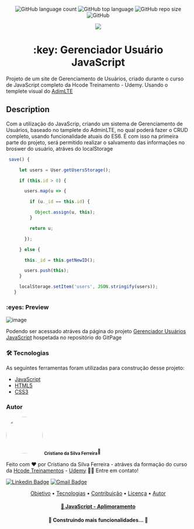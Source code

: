 <p align="center">
 <img alt="GitHub language count" src="https://img.shields.io/github/languages/count/CristianoDaSilvaFerreira/gerenciador-usuario-javascript?style=for-the-badge"> <img alt="GitHub top language" src="https://img.shields.io/github/languages/top/CristianoDaSilvaFerreira/gerenciador-usuario-javascript?style=for-the-badge">
 <img alt="GitHub repo size" src="https://img.shields.io/github/repo-size/CristianoDaSilvaFerreira/gerenciador-usuario-javascript?style=for-the-badge"> 
 <img alt="GitHub" src="https://img.shields.io/github/license/CristianoDaSilvaFerreira/gerenciador-usuario-javascript?style=for-the-badge">
</p>

<p align="center">
 <img src="https://img.shields.io/static/v1?label=Deveoper&message=CristianoFerreira&color=7159c1&style=for-the-badge&logo=ghost"/>
</p>

<h1 align="center">:key: Gerenciador Usuário JavaScript</h1>

 <p>Projeto de um site de Gerenciamento de Usuários, criado durante o curso de JavaScript completo da Hcode Treinamento - Udemy. Usando o templete visual do <a href="https://adminlte.io/" target="_blank">AdimLTE</a></p>
 
<h2>Description</h2>
<p>Com a utilização do JavaScrip, criando um sistema de Gerenciamento de Usuários, baseado no tamplete do AdminLTE, no qual poderá fazer o CRUD completo, usando funcionalidade atuais do ES6. É com isso na primeira parte do projeto, será permitido realizar o salvamento das informações no broswer do usuário, atráves do localStorage</p>

~~~javascript
 save() {

     let users = User.getUsersStorage();

     if (this.id > 0) {

       users.map(u => {

         if (u._id == this.id) {

           Object.assign(u, this); 
         }

         return u;

       });      

     } else {

       this._id = this.getNewID();

       users.push(this);
     }

     localStorage.setItem('users', JSON.stringify(users));
   }
 ~~~
 
 
<h3>:eyes:  Preview</h3>

![image](https://user-images.githubusercontent.com/68359459/128443907-fb29dc1c-eb49-4927-a6f7-bc12f948868e.png)

Podendo ser acessado atráves da página do projeto <a href="https://cristianodasilvaferreira.github.io/gerenciador-usuario-javascript/" target="_blank">Gerenciador Usuários JavaScript</a> hospetada no repositório do GitPage



<h3>🛠 Tecnologias</h3>

  As seguintes ferramentas foram utilizadas para construção desse projeto:
  - [JavaScript](https://developer.mozilla.org/pt-BR/docs/Web/JavaScript)
  - [HTML5](https://www.w3schools.com/html/)
  - [CSS3](https://www.w3schools.com/css/)

 
<h3> Autor </h3>

<a>
 <img style="border-radius: 50%;" src="https://user-images.githubusercontent.com/68359459/128278200-0cba229d-615d-410c-8800-ef09d0367c35.jpg" width="100px;" alt=""/>
 <sub><b>Cristiano da Silva Ferreira</b></sub></a>🚀


Feito com ❤️ por Cristiano da Silva Ferreira - atráves da formação do curso da <a href="https://hcode.com.br/cursos/JSFULL" target="_blank">Hcode Treinamentos</a> - <a href="https://www.udemy.com/course/javascript-curso-completo/" target="blank">Udemy</a> 👋🏽 Entre em contato!

[![Linkedin Badge](https://img.shields.io/badge/-Cristiano-blue?style=flat-square&logo=Linkedin&logoColor=white&link=https://www.linkedin.com/in/cristiano-da-silva-ferreira/)](https://www.linkedin.com/in/cristiano-da-silva-ferreira/) 
[![Gmail Badge](https://img.shields.io/badge/-cristianodevsystemo@gmail.com-c14438?style=flat-square&logo=Gmail&logoColor=white&link=mailto:cristianodevsysten@gmail.com)](mailto:cristianodevsystem@gmail.com)


<p align="center">
 <a href="#objetivo">Objetivo</a> •
 <a href="#tecnologias">Tecnologias</a> • 
 <a href="#contribuicao">Contribuição</a> • 
 <a href="#licenc-a">Licença</a> • 
 <a href="#autor">Autor</a>
</p>

<h4 align="center">
    <a href="https://developer.mozilla.org/pt-BR/docs/Web/JavaScript">🔗 JavaScript - Aplimoramento</a>
</h4>



<h4 align="center"> 
	🚧  Construindo mais funcionalidades...  🚧
</h4>
